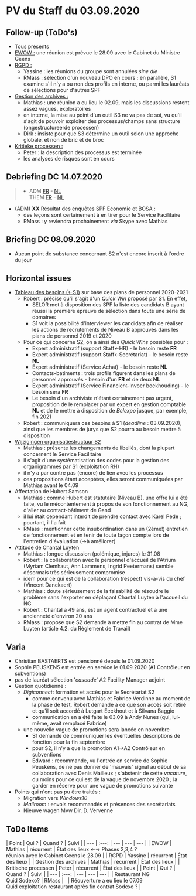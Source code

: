 <link rel="stylesheet" href="https://newdevprojects.github.io/S2/S2.css">
<link rel="stylesheet" href="S2.css">


# PV du Staff du 03.09.2020

## Follow-up (ToDo's)

* Tous présents
* <u>EWOW :</u> une réunion est prévue le 28.09 avec le Cabinet du Ministre Geens
* <u>RGPD :</u>
    * Yassine : les réunions du groupe sont annulées *sine die* 
    * RMass : sélection d'un nouveau DPO en cours ; en parallèle, S1 examine s'il n'y a ou non des profils en interne, ou parmi les lauréats de sélections pour d'autres SPF
* <u>Gestion des archives :</u> 
    * Mathias : une réunion a eu lieu le 02.09, mais les discussions restent assez vagues, exploratoires
    * en interne, la mise au point d'un outil S3 ne va pas de soi, vu qu'il s'agit de pouvoir exploiter des processus/champs sans structure (ongestructureerde processen)
    * Dirk : insiste pour que S3 détermine un outil selon une approche globale, et non de bric et de broc
* <u>Kritieke processen :</u>
    * Peter : la description des processus est terminée
    * les analyses de risques sont en cours 

## Debriefing DC 14.07.2020

> * ADM [FR](https://newdevprojects.github.io/S2/Staff/20200714_Adm_FR.pdf) - [NL](https://newdevprojects.github.io/S2/Staff/20200714_Adm_NL.pdf)<br>THEM [FR](https://newdevprojects.github.io/S2/Staff/20200714_Them_FR.pdf) - [NL](https://newdevprojects.github.io/S2/Staff/20200714_Them_NL.pdf)

* (ADM) <b>XX</b> Résultat des enquêtes SPF Economie et BOSA : 
    * des leçons sont certainement à en tirer pour le Service Facilitaire
    * RMass : y reviendra prochainement *via* Skype avec Mathias

## Briefing DC 08.09.2020

* Aucun point de substance concernant S2 n'est encore inscrit à l'ordre du jour

## Horizontal issues

* [Tableau des besoins (&larr;S1)](Besoins_B_Aperçu_postes_PP2020_2021.pdf) sur base des plans de personnel 2020-2021
    * Robert : précise qu'il s'agit d'un *Quick Win* proposé par S1. En effet,
        * SELOR met à disposition des SPF la liste des candidats B ayant réussi la première épreuve de sélection dans toute une série de domaines
        * S1 voit la possibilité d'interviewer les candidats afin de réaliser les actions de recrutements de Niveau B approuvés dans les plans de personnel 2019 et 2020
    * Pour ce qui concerne S2, on a ainsi des *Quick Wins* possibles pour :
        * Expert administratif (support Staff&#8592;HR) - le besoin reste <b>FR</b>
        * Expert administratif (support Staff&#8592;Secrétariat) - le besoin reste <b>NL</b>
        * Expert administratif (Service Achat) - le besoin reste <b>NL</b>
        * Contacts-batiments : trois profils figurent dans les plans de personnel approuvés - besoin d'un <b>FR</b> et de deux <b>NL</b>
        * Expert administratif (Service Financier&#8592;Invoer boekhouding) - le besoin sera <b>FR</b>
        * Le besoin d'un archiviste n'étant certainement pas urgent, proposition de le remplacer par un expert en gestion comptable <b>NL</b> et de le mettre à disposition de *Belexpo* jusque, par exemple, fin 2021
    * Robert : communiquera ces besoins à S1 (*deadline* : 03.09.2020), ainsi que les membres de jurys que S2 pourra au besoin mettre à disposition
* [Wijzigingen organisatiestructuur S2](Voorstel_MLenaerts_V2_Organisatiestructuur_S2.xls)
    * Mathias : présente les changements de libellés, dont la plupart concernent le Service Facilitaire
    * il s'agit d'une systématisation des codes pour la gestion des organigrammes par S1 (exploitation RH)
    * il n'y a par contre pas (encore) de lien avec les processus
    * ces propositions étant acceptées, elles seront communiquées par Mathias avant le 04.09
* Affectation de Hubert Samson
    * Mathias : comme Hubert est statutaire (Niveau B), une offre lui a été faite, vu le mécontentement à propos de son fonctionnement au NG, d'aller au contact-bâtiment de Gand
    * il lui était cependant interdit de prendre contact avec Karel Pede ; pourtant, il l'a fait
    * RMass : mentionner cette insubordination dans un (2ème!) entretien de fonctionnement et en tenir de toute façon compte lors de l'entretien d'évaluation (&#8594;à améliorer)
<a name="chantal"> </a>
* Attitude de Chantal Luyten
    * Mathias : longue discussion (polémique, injures) le 31.08
    * Robert : la collaboration avec le personnel d'accueil de l'Atrium (Myriam Clemhaut, Ann Lammens, Ingrid Peetermans) semble désormais très sérieusement compromise
    * idem pour ce qui est de la collaboration (respect) vis-à-vis du chef (Vincent Danckaert)
    * Mathias : doute sérieusement de la faisabilité de résoudre le problème sans l'exporter en déplaçant Chantal Luyten à l'accueil du NG
    * Robert : Chantal a 49 ans, est un agent contractuel et a une ancienneté d'environ 20 ans
    * RMass : propose que S2 demande à mettre fin au contrat de Mme Luyten (article 4.2. du Règlement de Travail)

## Varia

* Christian BASTAERTS est pensionné depuis le 01.09.2020
* Sophie PEUSKENS est entrée en service le 01.09.2020 (A1 Contrôleur en subventions)
* pas de lauréat sélection '*cascade*' A2 Facility Manager adjoint
* Gestion quotidienne :
    * *Digiconnect*: formation et accès pour le Secrétariat S2
		* comme convenu avec Mathias et Fabrice Verdinne au moment de la phase de test, Robert demande à ce que son accès soit retiré et qu'il soit accordé à Lutgart Eeckhout et à Silvana Baggio
        * communication en a été faite le 03.09 à Andy Nunes (qui, lui-même, avait remplacé Fabrice)
    * une nouvelle vague de promotions sera lancée en novembre
        * S1 demande de communiquer les éventuelles descriptions de fonction pour la fin septembre
        * pour S2, il n'y a que la promotion A1&#8594;A2 Contrôleur en subventions
        * Edward : recommande, vu l'entrée en service de Sophie Peuskens, de ne pas donner de 'mauvais' signal au début de sa collaboration avec Denis Mailleux ; s'abstenir de cette *vacature*, du moins pour ce qui est de la vague de novembre 2020 ; la garder en réserve pour une vague de promotions suivante
* Points qui n'ont pas pu être traités : 
	* Migration vers *Windows10*
	* *Mailroom* : envois recommandés et présences des secrétariats
    * Nieuwe wagen Mvw Dir. D. Vervenne

## ToDo Items

| Point | Qui ? | Quand ? | Suivi |
| --- | :---: | --- | --- | --- |
| EWOW | Mathias | récurrent | &Eacute;tat des lieux &#8592;&#8594; Phases 2,3,4 ?<br>réunion avec le Cabinet Geens le 28.09 |
| RGPD | Yassine | récurrent | &Eacute;tat des lieux |
| Gestion des archives | Mathias | récurrent | &Eacute;tat des lieux |
| Kritische processen | Peter | récurrent | &Eacute;tat des lieux |
| Point | Qui ? | Quand ? | Suivi |
| --- | :---: | --- | --- | --- |
| Restaurant NG<br>Quid Sodexo? | RMass | &nbsp; | Réouverture a eu lieu le 07.09<br>Quid exploitation restaurant après fin contrat Sodexo ? |

